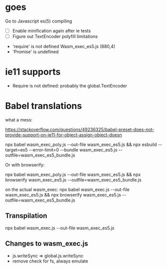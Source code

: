 # goes
Go to Javascript es(5) compiling

- [ ] Enable minification again after ie tests
- [ ] Figure out TextEncoder polyfill limitations

- 'require' is not defined Wasm_exec_es5.js (880,4)
- 'Promise' is undefined

# ie11 supports
- Require is not defined: probably the global.TextEncoder

# Babel translations
what a mess:

https://stackoverflow.com/questions/49236325/babel-preset-does-not-provide-support-on-ie11-for-object-assign-object-doesn

npx babel wasm_exec_poly.js --out-file wasm_exec_es5.js && npx esbuild --target=es5 --error-limit=0 --bundle wasm_exec_es5.js --outfile=wasm_exec_es5_bundle.js

Or with browserify:

npx babel wasm_exec_poly.js --out-file wasm_exec_es5.js && npx browserify wasm_exec_es5.js --outfile=wasm_exec_es5_bundle.js

on the actual wasm_exec:
npx babel wasm_exec.js --out-file wasm_exec_es5.js && npx browserify wasm_exec_es5.js --outfile=wasm_exec_es5_bundle.js

## Transpilation
npx babel wasm_exec.js --out-file wasm_exec_es5.js

## Changes to wasm_exec.js
- js.writeSync => global.js.writeSync
- remove check for fs, always emulate


